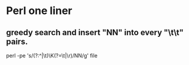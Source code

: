 # Perl one liner

## greedy search and insert "NN" into every "\t\t" pairs.
perl -pe 's/(?:^|\t)\K(?=\t|\r)/NN/g' file
